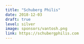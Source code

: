 ```yaml
---
title: "Schuberg Philis"
date: 2018-12-03
draft: true
level: silver
image: sponsors/vantosh.png
link: https://schubergphilis.com
---
```



